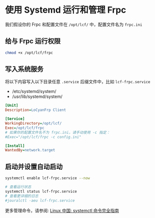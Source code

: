 # 使用 Systemd 运行和管理 Frpc

我们假设你的 Frpc 和配置文件在 `/opt/lcf/` 中，配置文件名为 `frpc.ini`

## 给与 Frpc 运行权限

```sh
chmod +x /opt/lcf/frpc
```

## 写入系统服务

将以下内容写入以下目录任意 `.service` 后缀文件中，比如 `lcf-frpc.service`

- /etc/systemd/system/
- /usr/lib/systemd/system/

```ini
[Unit]
Description=LoCyanFrp Client

[Service]
WorkingDirectory=/opt/lcf/
Exec=/opt/lcf/frpc
# 如果你的配置文件名不为 frpc.ini，请手动使用 -c 指定：
#Exec="/opt/lcf/frpc -c config.ini"

[Install]
WantedBy=network.target
```

## 启动并设置自动启动

```sh
systemctl enable lcf-frpc.service --now

# 查看运行状态
systemctl status lcf-frpc.service
# 查看更详细的日志
#jouralctl -aeu lcf-frpc.service
```

更多管理命令，请参阅: [Linux 中国: systemctl 命令完全指南](https://linux.cn/article-5926-1.html)
